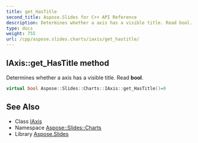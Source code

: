 ```yaml
---
title: get_HasTitle
second_title: Aspose.Slides for C++ API Reference
description: Determines whether a axis has a visible title. Read bool.
type: docs
weight: 755
url: /cpp/aspose.slides.charts/iaxis/get_hastitle/
---
```

## IAxis::get_HasTitle method


Determines whether a axis has a visible title. Read **bool**.

```cpp
virtual bool Aspose::Slides::Charts::IAxis::get_HasTitle()=0
```

## See Also

* Class [IAxis](../)
* Namespace [Aspose::Slides::Charts](../../)
* Library [Aspose.Slides](../../../)
